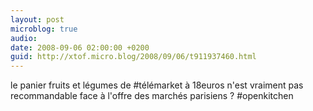 ```yaml
---
layout: post
microblog: true
audio: 
date: 2008-09-06 02:00:00 +0200
guid: http://xtof.micro.blog/2008/09/06/t911937460.html
---
```

le panier fruits et légumes de #télémarket à 18euros n'est vraiment pas recommandable face à l'offre des marchés parisiens ? #openkitchen
